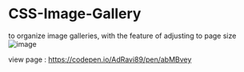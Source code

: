 # CSS-Image-Gallery
to organize image galleries, with the feature of adjusting to page size
![image](https://github.com/AdRavi89/CSS-Image-Gallery/assets/122881309/4ebbea13-bfdc-4673-a704-febbca5b7950)

view page : <a href="https://codepen.io/AdRavi89/pen/abMBvey"> https://codepen.io/AdRavi89/pen/abMBvey </a>
